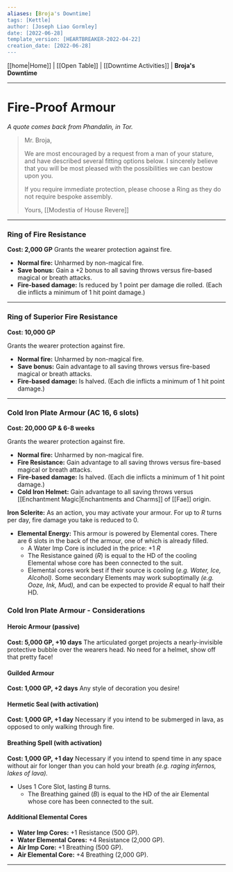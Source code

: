 ```yaml
---
aliases: [Broja's Downtime]
tags: [Kettle]
author: [Joseph Liao Gormley]
date: [2022-06-28]
template_version: [HEARTBREAKER-2022-04-22]
creation_date: [2022-06-28]
---
```

<!-- Home | Character Creation | -->
[[home|Home]] | [[Open Table]] | [[Downtime Activities]] | **Broja's Downtime**
___
# Fire-Proof Armour
*A quote comes back from Phandalin, in Tor.*

> Mr. Broja,
> 
> We are most encouraged by a request from a man of your stature, and have described several fitting options below. I sincerely believe that you will be most pleased with the possibilities we can bestow upon you.
> 
> If you require immediate protection, please choose a Ring as they do not require bespoke assembly.
> 
> Yours,
> [[Modestia of House Revere]]

___
### **Ring of Fire Resistance**
**Cost: 2,000 GP**
Grants the wearer protection against fire.
- **Normal fire:** Unharmed by non-magical fire.
- **Save bonus:** Gain a +2 bonus to all saving throws versus fire-based magical or breath attacks.
- **Fire-based damage:** Is reduced by 1 point per damage die rolled. (Each die inflicts a minimum of 1 hit point damage.)
___
### **Ring of Superior Fire Resistance**
**Cost: 10,000 GP**

Grants the wearer protection against fire.
- **Normal fire:** Unharmed by non-magical fire.
- **Save bonus:** Gain advantage to all saving throws versus fire-based magical or breath attacks.
- **Fire-based damage:** Is halved. (Each die inflicts a minimum of 1 hit point damage.)
___
### **Cold Iron Plate Armour** (AC 16, 6 slots)
**Cost: 20,000 GP & 6-8 weeks**

Grants the wearer protection against fire.
- **Normal fire:** Unharmed by non-magical fire.
- **Fire Resistance:** Gain advantage to all saving throws versus fire-based magical or breath attacks.
- **Fire-based damage:** Is halved. (Each die inflicts a minimum of 1 hit point damage.)
- **Cold Iron Helmet:** Gain advantage to all saving throws versus [[Enchantment Magic|Enchantments and Charms]] of [[Fae]] origin.

**Iron Sclerite:** As an action, you may activate your armour. For up to $R$ turns per day, fire damage you take is reduced to 0.
- **Elemental Energy:** This armour is powered by Elemental cores. There are 6 slots in the back of the armour, one of which is already filled.
	- A Water Imp Core is included in the price: +1 $R$
	- The Resistance gained ($R$) is equal to the HD of the cooling Elemental whose core has been connected to the suit.
	- Elemental cores work best if their source is cooling (*e.g. Water, Ice, Alcohol).* Some secondary Elements may work suboptimally *(e.g. Ooze, Ink, Mud),* and can be expected to provide $R$ equal to half their HD.

### Cold Iron Plate Armour - Considerations
#### Heroic Armour (passive)
**Cost: 5,000 GP, +10 days**
The articulated gorget projects a nearly-invisible protective bubble over the wearers head. No need for a helmet, show off that pretty face!

#### Guilded Armour
**Cost: 1,000 GP, +2 days**
Any style of decoration you desire!

#### Hermetic Seal (with activation)
**Cost: 1,000 GP, +1 day**
Necessary if you intend to be submerged in lava, as opposed to only walking through fire.

#### Breathing Spell (with activation) 
**Cost: 1,000 GP, +1 day**
Necessary if you intend to spend time in any space without air for longer than you can hold your breath *(e.g. raging infernos, lakes of lava).*
- Uses 1 Core Slot, lasting $B$ turns.
	- The Breathing gained ($B$) is equal to the HD of the air Elemental whose core has been connected to the suit.

#### Additional Elemental Cores
- **Water Imp Cores:** +1 Resistance (500 GP).
- **Water Elemental Cores:** +4 Resistance (2,000 GP).
- **Air Imp Core:** +1 Breathing (500 GP).
- **Air Elemental Core:** +4 Breathing (2,000 GP).


___
<!--*See also:* 
*References:*
*Source:* -->
<!-- Sources, read more, links, etc. -->
<!-- *Source: Entry by [[Mike Maxin]].* -->
<!-- Leave an empty line at the end, otherwise Exporter complains. -->
